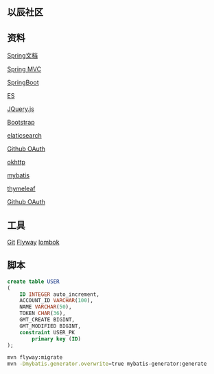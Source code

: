 ## 以辰社区
## 资料
[Spring文档](https://spring.io/docs/reference)

[Spring MVC](https://docs.spring.io/spring/docs/current/spring-framework-reference/web.html)

[SpringBoot](https://docs.spring.io/spring-boot/docs/2.1.7.RELEASE/reference/html/)

[ES](https://elasticsearch.cn/)

[JQuery.js](https://jquery.com/download/)

[Bootstrap](https://v3.bootcss.com/)

[elaticsearch](https://elasticsearch.cn/)

[Github OAuth](https://developer.github.com/v3/guides/managing-deploy-keys/#deploy-keys)

[okhttp](https://square.github.io/okhttp/)

[mybatis](http://www.mybatis.org/spring-boot-starter/mybatis-spring-boot-autoconfigure/)

[thymeleaf](https://www.thymeleaf.org/doc/tutorials/3.0/usingthymeleaf.html)

[Github OAuth](https://developer.github.com/apps/building-oauth-apps/authorizing-oauth-apps/)

## 工具

[Git](https://git-scm.comg)
[Flyway](https://flywaydb.org/getstarted/firststeps/maven)
[lombok](https://www.projectlombok.org/features/all)

## 脚本
```sql
create table USER
(
	ID INTEGER auto_increment,
	ACCOUNT_ID VARCHAR(100),
	NAME VARCHAR(50),
	TOKEN CHAR(36),
	GMT_CREATE BIGINT,
	GMT_MODIFIED BIGINT,
	constraint USER_PK
		primary key (ID)
);
```

```bash
mvn flyway:migrate
mvn -Dmybatis.generator.overwrite=true mybatis-generator:generate   
```

 
